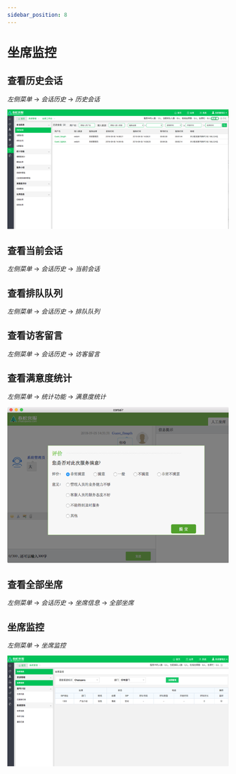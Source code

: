 ```yaml
---
sidebar_position: 8
---
```


# 坐席监控

## 查看历史会话

_左侧菜单_ -> _会话历史_ -> _历史会话_

![查看历史会话](images/products/cosin/Picture59.png)

## 查看当前会话

_左侧菜单_ -> _会话历史_ -> _当前会话_

## 查看排队队列

_左侧菜单_ -> _会话历史_ -> _排队队列_

## 查看访客留言

_左侧菜单_ -> _会话历史_ -> _访客留言_

## 查看满意度统计

_左侧菜单_ -> _统计功能_ -> _满意度统计_

![查看满意度](images/products/cosin/Picture64.png)

## 查看全部坐席

_左侧菜单_ -> _会话历史_ -> _坐席信息_ -> _全部坐席_

## 坐席监控

_左侧菜单_ -> _坐席监控_

![查看坐席监控](images/products/cosin/Picture68.png)
